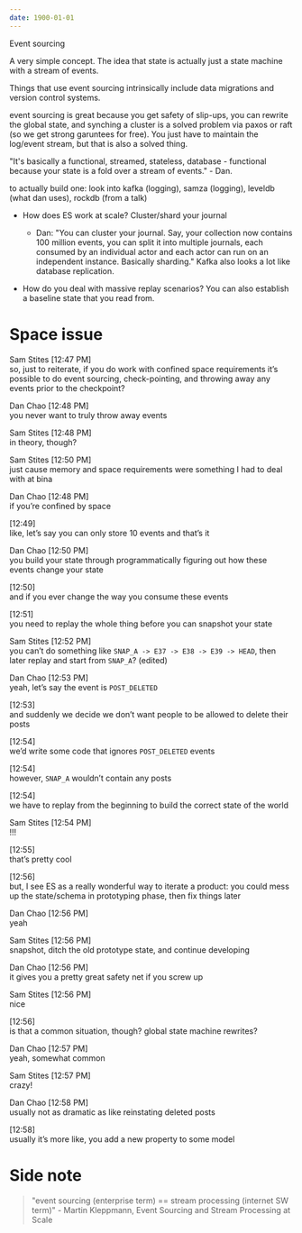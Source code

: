 ```yaml
---
date: 1900-01-01
---
```



Event sourcing

A very simple concept. The idea that state is actually just a state machine with a stream of events.

Things that use event sourcing intrinsically include data migrations and version control systems.

event sourcing is great because you get safety of slip-ups, you can rewrite the
global state, and synching a cluster is a solved problem via paxos or raft (so
we get strong garuntees for free). You just have to maintain the log/event
stream, but that is also a solved thing.

"It's basically a functional, streamed, stateless, database - functional because your state is a fold over a stream of events." - Dan.

to actually build one: look into kafka (logging), samza (logging), leveldb (what dan uses), rockdb (from a talk)

 + How does ES work at scale? Cluster/shard your journal
   - Dan: "You can cluster your journal. Say, your collection now contains 100
     million events, you can split it into multiple journals, each consumed by
     an individual actor and each actor can run on an independent instance.
     Basically sharding." Kafka also looks a lot like database replication.

 + How do you deal with massive replay scenarios? You can also establish a baseline state that you read from.

Space issue
===========
Sam Stites [12:47 PM]  
so, just to reiterate, if you do work with confined space requirements it’s possible to do event sourcing, check-pointing, and throwing away any events prior to the checkpoint?

Dan Chao [12:48 PM]  
you never want to truly throw away events

Sam Stites [12:48 PM]  
in theory, though?

Sam Stites [12:50 PM]  
just cause memory and space requirements were something I had to deal with at bina

Dan Chao [12:48 PM]  
if you’re confined by space

[12:49]  
like, let’s say you can only store 10 events and that’s it

Dan Chao [12:50 PM]  
you build your state through programmatically figuring out how these events change your state

[12:50]  
and if you ever change the way you consume these events

[12:51]  
you need to replay the whole thing before you can snapshot your state

Sam Stites [12:52 PM]  
you can’t do something like `SNAP_A -> E37 -> E38 -> E39 -> HEAD`, then later replay and start from `SNAP_A`? (edited)

Dan Chao [12:53 PM]  
yeah, let’s say the event is `POST_DELETED`

[12:53]  
and suddenly we decide we don’t want people to be allowed to delete their posts

[12:54]  
we’d write some code that ignores `POST_DELETED` events

[12:54]  
however, `SNAP_A` wouldn’t contain any posts

[12:54]  
we have to replay from the beginning to build the correct state of the world

Sam Stites [12:54 PM]  
!!!

[12:55]  
that’s pretty cool

[12:56]  
but, I see ES as a really wonderful way to iterate a product: you could mess up the state/schema in prototyping phase, then fix things later

Dan Chao [12:56 PM]  
yeah

Sam Stites [12:56 PM]  
snapshot, ditch the old prototype state, and continue developing

Dan Chao [12:56 PM]  
it gives you a pretty great safety net if you screw up

Sam Stites [12:56 PM]  
nice

[12:56]  
is that a common situation, though? global state machine rewrites?

Dan Chao [12:57 PM]  
yeah, somewhat common

Sam Stites [12:57 PM]  
crazy!

Dan Chao [12:58 PM]  
usually not as dramatic as like reinstating deleted posts

[12:58]  
usually it’s more like, you add a new property to some model

Side note
==============

> "event sourcing (enterprise term) == stream processing (internet SW term)"
>   \- Martin Kleppmann, Event Sourcing and Stream Processing at Scale

